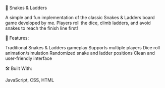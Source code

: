🎲 Snakes & Ladders

A simple and fun implementation of the classic Snakes & Ladders board game developed by me. Players roll the dice, climb ladders, and avoid snakes to reach the finish line first!

🚀 Features:

Traditional Snakes & Ladders gameplay
Supports multiple players
Dice roll animation/simulation
Randomized snake and ladder positions
Clean and user-friendly interface

🛠️ Built With:

JavaScript, CSS, HTML
